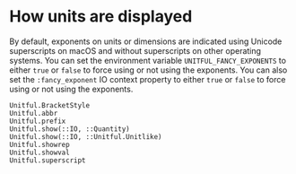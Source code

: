 # How units are displayed

By default, exponents on units or dimensions are indicated using Unicode superscripts on
macOS and without superscripts on other operating systems. You can set the environment
variable `UNITFUL_FANCY_EXPONENTS` to either `true` or `false` to force using or not using
the exponents. You can also set the `:fancy_exponent` IO context property to either `true`
or `false` to force using or not using the exponents.

```@docs
Unitful.BracketStyle
Unitful.abbr
Unitful.prefix
Unitful.show(::IO, ::Quantity)
Unitful.show(::IO, ::Unitful.Unitlike)
Unitful.showrep
Unitful.showval
Unitful.superscript
```
